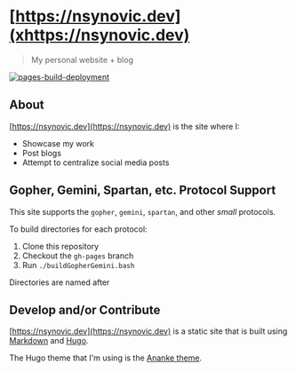 # [https://nsynovic.dev](xhttps://nsynovic.dev)

> My personal website + blog

[![pages-build-deployment](https://github.com/NicholasSynovic/nsynovic.dev/actions/workflows/pages/pages-build-deployment/badge.svg?branch=gh-pages)](https://github.com/NicholasSynovic/nsynovic.dev/actions/workflows/pages/pages-build-deployment)

## About

[https://nsynovic.dev](https://nsynovic.dev) is the site where I:

- Showcase my work
- Post blogs
- Attempt to centralize social media posts

## Gopher, Gemini, Spartan, etc. Protocol Support

This site supports the `gopher`, `gemini`, `spartan`, and other *small*
protocols.

To build directories for each protocol:

1. Clone this repository
2. Checkout the `gh-pages` branch
3. Run `./buildGopherGemini.bash`

Directories are named after

## Develop and/or Contribute

[https://nsynovic.dev](https://nsynovic.dev) is a static site that is built
using [Markdown](https://github.github.com/gfm/) and [Hugo](https://gohugo.io).

The Hugo theme that I'm using is the
[Ananke theme](https://github.com/theNewDynamic/gohugo-theme-ananke).
